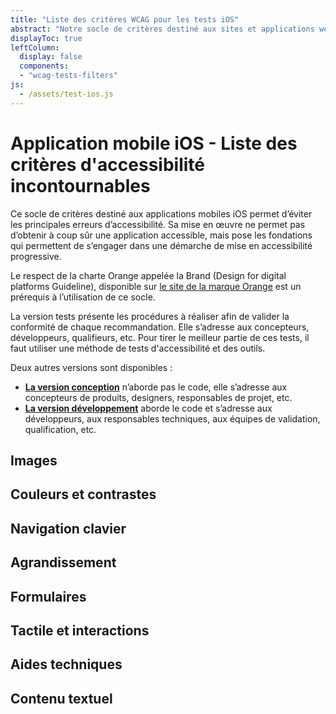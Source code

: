```yaml
---
title: "Liste des critères WCAG pour les tests iOS"
abstract: "Notre socle de critères destiné aux sites et applications web permettant tester le respect des WCAG"
displayToc: true
leftColumn:
  display: false
  components: 
  - "wcag-tests-filters"
js:
  - /assets/test-ios.js
---
```


# Application mobile iOS - Liste des critères d'accessibilité incontournables

Ce socle de critères destiné aux applications mobiles iOS permet d’éviter les principales erreurs d’accessibilité.
Sa mise en œuvre ne permet pas d’obtenir à coup sûr une application accessible, mais pose les fondations qui permettent de s’engager dans une démarche de mise en accessibilité progressive.

Le respect de la charte Orange appelée la Brand (Design for digital platforms Guideline), disponible sur [le site de la marque Orange](https://design.orange.com/) est un prérequis à l’utilisation de ce socle.

La version tests présente les procédures à réaliser afin de valider la conformité de chaque recommandation. Elle s’adresse aux concepteurs, développeurs, qualifieurs, etc. Pour tirer le meilleur partie de ces tests, il faut utiliser une méthode de tests d'accessibilité et des outils.

Deux autres versions sont disponibles :

- **[La version conception](/fr/mobile/ios/designer/)** n’aborde pas le code, elle s’adresse aux concepteurs de produits, designers, responsables de projet, etc.
- **[La version développement](/fr/mobile/ios/developper/)** aborde le code et s’adresse aux développeurs, aux responsables techniques, aux équipes de validation, qualification, etc.


<section id="refTests" class="accordion" aria-multiselectable="true">
  <h2 id="test-images">Images</h2>
  <h2 id="test-couleurs-et-contrastes">Couleurs et contrastes</h2>
  <!-- <h2 id="test-navigation-generale">Navigation générale</h2> -->
  <h2 id="test-navigation-clavier">Navigation clavier</h2>
  <h2 id="test-agrandissement">Agrandissement</h2>
  <h2 id="test-formulaires">Formulaires</h2>
  <h2 id="test-tactile-et-interactions">Tactile et interactions</h2>  
  <h2 id="test-aides-techniques">Aides techniques</h2>
  <h2 id="test-contenu-textuel">Contenu textuel</h2>
</section>
